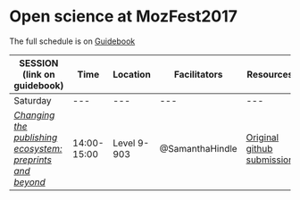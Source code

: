 # Open science at MozFest2017

The full schedule is on [Guidebook](https://guidebook.com/guide/114124/)


SESSION (link on guidebook) | Time | Location | Facilitators | Resources  
--- | --- | --- | --- | ---
Saturday | --- | --- | --- | ---
[*Changing the publishing ecosystem: preprints and beyond*](https://guidebook.com/guide/114124/event/16741300/) | 14:00-15:00 | Level 9-903 | @SamanthaHindle | [Original github submission](https://github.com/MozillaFoundation/mozfest-program-2017/issues/757)

